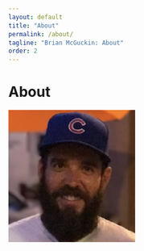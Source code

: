 ```yaml
---
layout: default
title: "About"
permalink: /about/
tagline: "Brian McGuckin: About"
order: 2
---
```

<head>
<h1>About</h1>
</head>
<img src="https://raw.githubusercontent.com/brianmcguckin/brianmcguckin.github.io/master/images/brian.png" width="50%">
